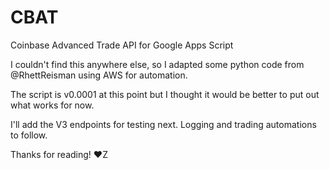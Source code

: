 # CBAT
Coinbase Advanced Trade API for Google Apps Script

I couldn't find this anywhere else, so I adapted some python code from @RhettReisman using AWS for automation. 

The script is v0.0001 at this point but I thought it would be better to put out what works for now. 

I'll add the V3 endpoints for testing next. Logging and trading automations to follow. 

Thanks for reading!
♥Z
